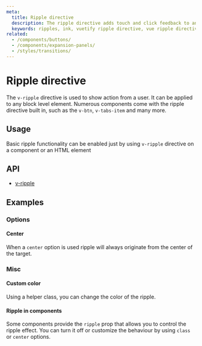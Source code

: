 ```yaml
---
meta:
  title: Ripple directive
  description: The ripple directive adds touch and click feedback to any element in the form of a water ripple.
  keywords: ripples, ink, vuetify ripple directive, vue ripple directive
related:
  - /components/buttons/
  - /components/expansion-panels/
  - /styles/transitions/
---
```


# Ripple directive

The `v-ripple` directive is used to show action from a user. It can be applied to any block level element. Numerous components come with the ripple directive built in, such as the `v-btn`, `v-tabs-item` and many more.

<entry-ad />

## Usage

Basic ripple functionality can be enabled just by using `v-ripple` directive on a component or an HTML element

<example file="v-ripple/usage" />

## API

- [v-ripple](../../api/v-ripple)

## Examples

### Options

#### Center

When a `center` option is used ripple will always originate from the center of the target.

<example file="v-ripple/option-center" />

### Misc

#### Custom color

Using a helper class, you can change the color of the ripple.

<example file="v-ripple/misc-custom-color" />

#### Ripple in components

Some components provide the `ripple` prop that allows you to control the ripple effect. You can turn it off or customize the behaviour by using `class` or `center` options.

<example file="v-ripple/misc-ripple-in-components" />

<backmatter />

